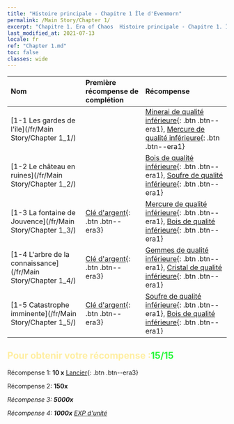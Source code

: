```yaml
---
title: "Histoire principale - Chapitre 1 Île d'Evenmorn"
permalink: /Main Story/Chapter 1/
excerpt: "Chapitre 1. Era of Chaos  Histoire principale - Chapitre 1. Île d'Evenmorn"
last_modified_at: 2021-07-13
locale: fr
ref: "Chapter 1.md"
toc: false
classes: wide
---
```


  | Nom |  Première récompense de complétion | Récompense |
  |:------------|:------------|:------------| 
  | [1-1 Les gardes de l'île](/fr/Main Story/Chapter 1_1/) |  | [Minerai de qualité inférieure](/ItemsFR/mat_1/){: .btn .btn--era1}, [Mercure de qualité inférieure](/ItemsFR/mat_2/){: .btn .btn--era1} |
  | [1-2 Le château en ruines](/fr/Main Story/Chapter 1_2/) |  | [Bois de qualité inférieure](/ItemsFR/mat_1/){: .btn .btn--era1}, [Soufre de qualité inférieure](/ItemsFR/mat_3/){: .btn .btn--era1} |
  | [1-3 La fontaine de Jouvence](/fr/Main Story/Chapter 1_3/) | [Clé d'argent](/ItemsFR/con_693/){: .btn .btn--era3} | [Mercure de qualité inférieure](/ItemsFR/mat_2/){: .btn .btn--era1}, [Bois de qualité inférieure](/ItemsFR/mat_1/){: .btn .btn--era1} |
  | [1-4 L'arbre de la connaissance](/fr/Main Story/Chapter 1_4/) | [Clé d'argent](/ItemsFR/con_693/){: .btn .btn--era3} | [Gemmes de qualité inférieure](/ItemsFR/mat_4/){: .btn .btn--era1}, [Cristal de qualité inférieure](/ItemsFR/mat_5/){: .btn .btn--era1} |
  | [1-5 Catastrophe imminente](/fr/Main Story/Chapter 1_5/) | [Clé d'argent](/ItemsFR/con_693/){: .btn .btn--era3} | [Soufre de qualité inférieure](/ItemsFR/mat_3/){: .btn .btn--era1}, [Bois de qualité inférieure](/ItemsFR/mat_1/){: .btn .btn--era1} |


## <span style="color: #ffeea0">Pour obtenir votre récompense :</span><span style="color: #27f73a">15/15</span>

 Récompense 1: **10 x** [Lancier](/ItemsFR/unt_190/){: .btn .btn--era3}

 Récompense 2:  **150x** <i class="fas fa-gem"/>

 Récompense 3:  **5000x** <i class="fas fa-coins"/>

 Récompense 4:  **1000x** [EXP d'unité](/ItemsFR/con_902/)

